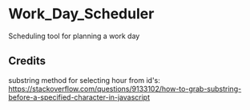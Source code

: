 # Work_Day_Scheduler
Scheduling tool for planning a work day


## Credits

substring method for selecting hour from id's:
https://stackoverflow.com/questions/9133102/how-to-grab-substring-before-a-specified-character-in-javascript